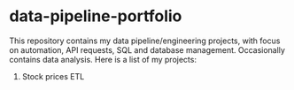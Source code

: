 # data-pipeline-portfolio

This repository contains my data pipeline/engineering projects, with focus on automation, API requests, SQL and database management. Occasionally contains data analysis.
Here is a list of my projects:

1. Stock prices ETL
